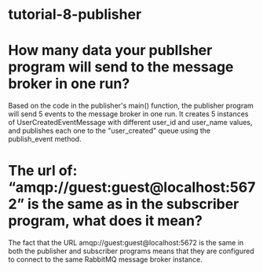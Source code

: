 # tutorial-8-publisher

# How many data your publlsher program will send to the message broker in one run?

Based on the code in the publisher's main() function, the publisher program will send 5 events to the message broker in one run. It creates 5 instances of UserCreatedEventMessage with different user_id and user_name values, and publishes each one to the "user_created" queue using the publish_event method.

# The url of: “amqp://guest:guest@localhost:5672” is the same as in the subscriber program, what does it mean?

The fact that the URL amqp://guest:guest@localhost:5672 is the same in both the publisher and subscriber programs means that they are configured to connect to the same RabbitMQ message broker instance.
